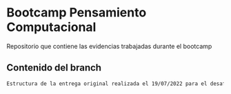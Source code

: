 # Bootcamp Pensamiento Computacional

Repositorio que contiene las evidencias trabajadas durante el bootcamp


## Contenido del branch
```bash
Estructura de la entrega original realizada el 19/07/2022 para el desafío realizado durante la sesión 1
```
